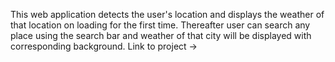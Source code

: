  This web application detects the user's location and displays the weather of that location on loading for the first time. Thereafter user can search any place using the search bar and weather of that city will be displayed with corresponding background. Link to project ->
